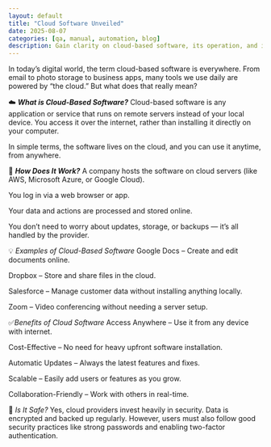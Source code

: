 ```yaml
---
layout: default
title: "Cloud Software Unveiled"
date: 2025-08-07
categories: [qa, manual, automation, blog]
description: Gain clarity on cloud-based software, its operation, and its transformative impact on modern computing.
---
```


In today’s digital world, the term cloud-based software is everywhere. From email to photo storage to business apps, many tools we use daily are powered by “the cloud.” But what does that really mean?

☁️ ***What is Cloud-Based Software?***
Cloud-based software is any application or service that runs on remote servers instead of your local device. You access it over the internet, rather than installing it directly on your computer.

In simple terms, the software lives on the cloud, and you can use it anytime, from anywhere.

🔧 ***How Does It Work?***
A company hosts the software on cloud servers (like AWS, Microsoft Azure, or Google Cloud).

You log in via a web browser or app.

Your data and actions are processed and stored online.

You don’t need to worry about updates, storage, or backups — it’s all handled by the provider.

💡 *Examples of Cloud-Based Software*
Google Docs – Create and edit documents online.

Dropbox – Store and share files in the cloud.

Salesforce – Manage customer data without installing anything locally.

Zoom – Video conferencing without needing a server setup.

✅*Benefits of Cloud Software*
Access Anywhere – Use it from any device with internet.

Cost-Effective – No need for heavy upfront software installation.

Automatic Updates – Always the latest features and fixes.

Scalable – Easily add users or features as you grow.

Collaboration-Friendly – Work with others in real-time.

🔐 *Is It Safe?*
Yes, cloud providers invest heavily in security. Data is encrypted and backed up regularly. However, users must also follow good security practices like strong passwords and enabling two-factor authentication.

